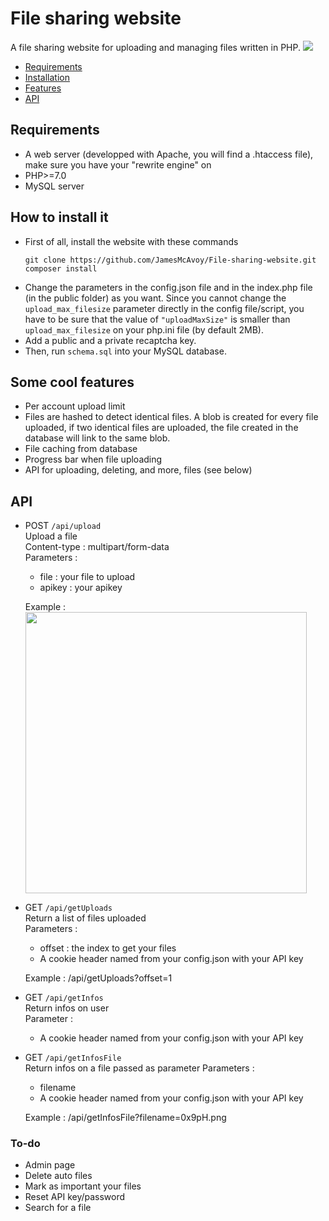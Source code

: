 # File sharing website
A file sharing website for uploading and managing files written in PHP.
<img src="https://i.imgur.com/YwXKhIb.png" />

- [Requirements](#requirements)
- [Installation](#how-to-install-it)
- [Features](#some-cool-features)
- [API](#api)

## Requirements
* A web server (developped with Apache, you will find a .htaccess file), make sure you have your "rewrite engine" on
* PHP>=7.0
* MySQL server

## How to install it
* First of all, install the website with these commands
  ```
  git clone https://github.com/JamesMcAvoy/File-sharing-website.git
  composer install
  ```
* Change the parameters in the config.json file and in the index.php file (in the public folder) as you want.
  Since you cannot change the ```upload_max_filesize``` parameter directly in the config file/script, you have to be sure that the value of ```"uploadMaxSize"``` is smaller than ```upload_max_filesize``` on your php.ini file (by default 2MB).
* Add a public and a private recaptcha key.
* Then, run ```schema.sql``` into your MySQL database.

## Some cool features
* Per account upload limit
* Files are hashed to detect identical files. A blob is created for every file uploaded, if two identical files are uploaded, the file created in the database will link to the same blob.
* File caching from database
* Progress bar when file uploading
* API for uploading, deleting, and more, files (see below)

## API
* POST ```/api/upload```<br />
  Upload a file<br />
  Content-type : multipart/form-data<br />
  Parameters :
	* file : your file to upload
	* apikey : your apikey

  Example : <img src="https://i.imgur.com/oMpjKpt.png" width="450" />
* GET ```/api/getUploads```<br />
  Return a list of files uploaded<br />
  Parameters :
	* offset : the index to get your files
	* A cookie header named from your config.json with your API key

  Example : /api/getUploads?offset=1
* GET ```/api/getInfos```<br />
  Return infos on user<br />
  Parameter :
	* A cookie header named from your config.json with your API key

* GET ```/api/getInfosFile```<br />
  Return infos on a file passed as parameter
  Parameters :
  * filename
  * A cookie header named from your config.json with your API key

  Example : /api/getInfosFile?filename=0x9pH.png

### To-do
* Admin page
* Delete auto files
* Mark as important your files
* Reset API key/password
* Search for a file
